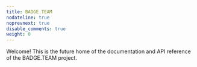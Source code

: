 ```yaml
---
title: BADGE.TEAM
nodateline: true
noprevnext: true
disable_comments: true
weight: 0
---
```


Welcome! This is the future home of the documentation and API reference of the BADGE.TEAM project.

